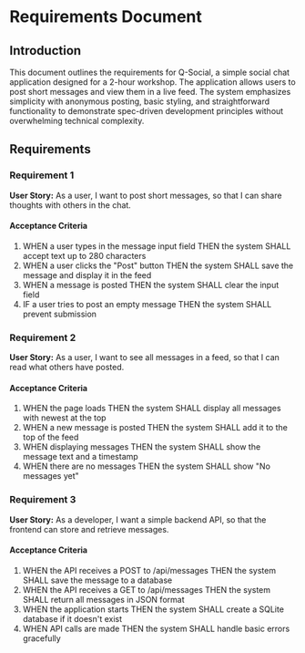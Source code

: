 # Requirements Document

## Introduction

This document outlines the requirements for Q-Social, a simple social chat application designed for a 2-hour workshop. The application allows users to post short messages and view them in a live feed. The system emphasizes simplicity with anonymous posting, basic styling, and straightforward functionality to demonstrate spec-driven development principles without overwhelming technical complexity.

## Requirements

### Requirement 1

**User Story:** As a user, I want to post short messages, so that I can share thoughts with others in the chat.

#### Acceptance Criteria

1. WHEN a user types in the message input field THEN the system SHALL accept text up to 280 characters
2. WHEN a user clicks the "Post" button THEN the system SHALL save the message and display it in the feed
3. WHEN a message is posted THEN the system SHALL clear the input field
4. IF a user tries to post an empty message THEN the system SHALL prevent submission

### Requirement 2

**User Story:** As a user, I want to see all messages in a feed, so that I can read what others have posted.

#### Acceptance Criteria

1. WHEN the page loads THEN the system SHALL display all messages with newest at the top
2. WHEN a new message is posted THEN the system SHALL add it to the top of the feed
3. WHEN displaying messages THEN the system SHALL show the message text and a timestamp
4. WHEN there are no messages THEN the system SHALL show "No messages yet"

### Requirement 3

**User Story:** As a developer, I want a simple backend API, so that the frontend can store and retrieve messages.

#### Acceptance Criteria

1. WHEN the API receives a POST to /api/messages THEN the system SHALL save the message to a database
2. WHEN the API receives a GET to /api/messages THEN the system SHALL return all messages in JSON format
3. WHEN the application starts THEN the system SHALL create a SQLite database if it doesn't exist
4. WHEN API calls are made THEN the system SHALL handle basic errors gracefully
